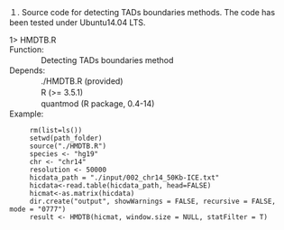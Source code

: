 １. Source code for detecting TADs boundaries methods. The code has been tested under Ubuntu14.04 LTS.

1> HMDTB.R<br>
 Function:<br>
 　　　　Detecting TADs boundaries method<br> 
 Depends:<br>
 　　　　./HMDTB.R (provided)<br>
 　　　　R (>= 3.5.1)<br>
 　　　　quantmod (R package, 0.4-14)<br>
 Example:
		 
		 rm(list=ls())
		 setwd(path_folder)
		 source("./HMDTB.R")
		 species <- "hg19"
		 chr <- "chr14"
		 resolution <- 50000
		 hicdata_path = "./input/002_chr14_50Kb-ICE.txt"
		 hicdata<-read.table(hicdata_path, head=FALSE)
		 hicmat<-as.matrix(hicdata)
		 dir.create("output", showWarnings = FALSE, recursive = FALSE, mode = "0777")
		 result <- HMDTB(hicmat, window.size = NULL, statFilter = T)
